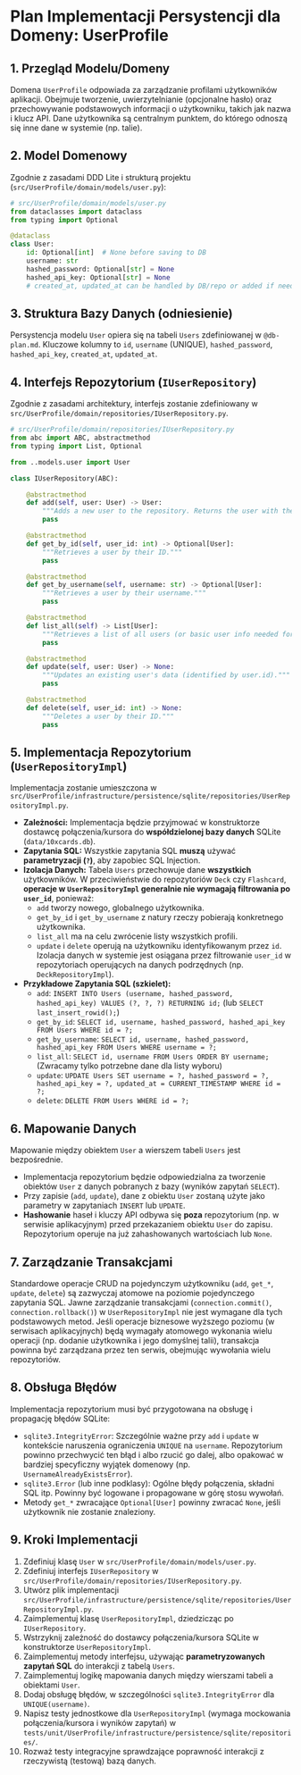 # Plan Implementacji Persystencji dla Domeny: UserProfile

## 1. Przegląd Modelu/Domeny

Domena `UserProfile` odpowiada za zarządzanie profilami użytkowników aplikacji. Obejmuje tworzenie, uwierzytelnianie (opcjonalne hasło) oraz przechowywanie podstawowych informacji o użytkowniku, takich jak nazwa i klucz API. Dane użytkownika są centralnym punktem, do którego odnoszą się inne dane w systemie (np. talie).

## 2. Model Domenowy

Zgodnie z zasadami DDD Lite i strukturą projektu (`src/UserProfile/domain/models/user.py`):

```python
# src/UserProfile/domain/models/user.py
from dataclasses import dataclass
from typing import Optional

@dataclass
class User:
    id: Optional[int]  # None before saving to DB
    username: str
    hashed_password: Optional[str] = None
    hashed_api_key: Optional[str] = None
    # created_at, updated_at can be handled by DB/repo or added if needed in domain logic
```

## 3. Struktura Bazy Danych (odniesienie)

Persystencja modelu `User` opiera się na tabeli `Users` zdefiniowanej w `@db-plan.md`. Kluczowe kolumny to `id`, `username` (UNIQUE), `hashed_password`, `hashed_api_key`, `created_at`, `updated_at`.

## 4. Interfejs Repozytorium (`IUserRepository`)

Zgodnie z zasadami architektury, interfejs zostanie zdefiniowany w `src/UserProfile/domain/repositories/IUserRepository.py`.

```python
# src/UserProfile/domain/repositories/IUserRepository.py
from abc import ABC, abstractmethod
from typing import List, Optional

from ..models.user import User

class IUserRepository(ABC):

    @abstractmethod
    def add(self, user: User) -> User:
        """Adds a new user to the repository. Returns the user with the assigned ID."""
        pass

    @abstractmethod
    def get_by_id(self, user_id: int) -> Optional[User]:
        """Retrieves a user by their ID."""
        pass

    @abstractmethod
    def get_by_username(self, username: str) -> Optional[User]:
        """Retrieves a user by their username."""
        pass

    @abstractmethod
    def list_all(self) -> List[User]:
        """Retrieves a list of all users (or basic user info needed for selection)."""
        pass

    @abstractmethod
    def update(self, user: User) -> None:
        """Updates an existing user's data (identified by user.id)."""
        pass

    @abstractmethod
    def delete(self, user_id: int) -> None:
        """Deletes a user by their ID."""
        pass

```

## 5. Implementacja Repozytorium (`UserRepositoryImpl`)

Implementacja zostanie umieszczona w `src/UserProfile/infrastructure/persistence/sqlite/repositories/UserRepositoryImpl.py`.

-   **Zależności:** Implementacja będzie przyjmować w konstruktorze dostawcę połączenia/kursora do **współdzielonej bazy danych** SQLite (`data/10xcards.db`).
-   **Zapytania SQL:** Wszystkie zapytania SQL **muszą** używać **parametryzacji (`?`)**, aby zapobiec SQL Injection.
-   **Izolacja Danych:** Tabela `Users` przechowuje dane **wszystkich** użytkowników. W przeciwieństwie do repozytoriów `Deck` czy `Flashcard`, **operacje w `UserRepositoryImpl` generalnie nie wymagają filtrowania po `user_id`**, ponieważ:
    -   `add` tworzy nowego, globalnego użytkownika.
    -   `get_by_id` i `get_by_username` z natury rzeczy pobierają konkretnego użytkownika.
    -   `list_all` ma na celu zwrócenie listy wszystkich profili.
    -   `update` i `delete` operują na użytkowniku identyfikowanym przez `id`.
    Izolacja danych w systemie jest osiągana przez filtrowanie `user_id` w repozytoriach operujących na danych podrzędnych (np. `DeckRepositoryImpl`).
-   **Przykładowe Zapytania SQL (szkielet):**
    -   `add`: `INSERT INTO Users (username, hashed_password, hashed_api_key) VALUES (?, ?, ?) RETURNING id;` (lub `SELECT last_insert_rowid();`)
    -   `get_by_id`: `SELECT id, username, hashed_password, hashed_api_key FROM Users WHERE id = ?;`
    -   `get_by_username`: `SELECT id, username, hashed_password, hashed_api_key FROM Users WHERE username = ?;`
    -   `list_all`: `SELECT id, username FROM Users ORDER BY username;` (Zwracamy tylko potrzebne dane dla listy wyboru)
    -   `update`: `UPDATE Users SET username = ?, hashed_password = ?, hashed_api_key = ?, updated_at = CURRENT_TIMESTAMP WHERE id = ?;`
    -   `delete`: `DELETE FROM Users WHERE id = ?;`

## 6. Mapowanie Danych

Mapowanie między obiektem `User` a wierszem tabeli `Users` jest bezpośrednie.
-   Implementacja repozytorium będzie odpowiedzialna za tworzenie obiektów `User` z danych pobranych z bazy (wyników zapytań `SELECT`).
-   Przy zapisie (`add`, `update`), dane z obiektu `User` zostaną użyte jako parametry w zapytaniach `INSERT` lub `UPDATE`.
-   **Hashowanie** haseł i kluczy API odbywa się **poza** repozytorium (np. w serwisie aplikacyjnym) przed przekazaniem obiektu `User` do zapisu. Repozytorium operuje na już zahashowanych wartościach lub `None`.

## 7. Zarządzanie Transakcjami

Standardowe operacje CRUD na pojedynczym użytkowniku (`add`, `get_*`, `update`, `delete`) są zazwyczaj atomowe na poziomie pojedynczego zapytania SQL. Jawne zarządzanie transakcjami (`connection.commit()`, `connection.rollback()`) w `UserRepositoryImpl` nie jest wymagane dla tych podstawowych metod. Jeśli operacje biznesowe wyższego poziomu (w serwisach aplikacyjnych) będą wymagały atomowego wykonania wielu operacji (np. dodanie użytkownika i jego domyślnej talii), transakcja powinna być zarządzana przez ten serwis, obejmując wywołania wielu repozytoriów.

## 8. Obsługa Błędów

Implementacja repozytorium musi być przygotowana na obsługę i propagację błędów SQLite:
-   `sqlite3.IntegrityError`: Szczególnie ważne przy `add` i `update` w kontekście naruszenia ograniczenia `UNIQUE` na `username`. Repozytorium powinno przechwycić ten błąd i albo rzucić go dalej, albo opakować w bardziej specyficzny wyjątek domenowy (np. `UsernameAlreadyExistsError`).
-   `sqlite3.Error` (lub inne podklasy): Ogólne błędy połączenia, składni SQL itp. Powinny być logowane i propagowane w górę stosu wywołań.
-   Metody `get_*` zwracające `Optional[User]` powinny zwracać `None`, jeśli użytkownik nie zostanie znaleziony.

## 9. Kroki Implementacji

1.  Zdefiniuj klasę `User` w `src/UserProfile/domain/models/user.py`.
2.  Zdefiniuj interfejs `IUserRepository` w `src/UserProfile/domain/repositories/IUserRepository.py`.
3.  Utwórz plik implementacji `src/UserProfile/infrastructure/persistence/sqlite/repositories/UserRepositoryImpl.py`.
4.  Zaimplementuj klasę `UserRepositoryImpl`, dziedzicząc po `IUserRepository`.
5.  Wstrzyknij zależność do dostawcy połączenia/kursora SQLite w konstruktorze `UserRepositoryImpl`.
6.  Zaimplementuj metody interfejsu, używając **parametryzowanych zapytań SQL** do interakcji z tabelą `Users`.
7.  Zaimplementuj logikę mapowania danych między wierszami tabeli a obiektami `User`.
8.  Dodaj obsługę błędów, w szczególności `sqlite3.IntegrityError` dla `UNIQUE(username)`.
9.  Napisz testy jednostkowe dla `UserRepositoryImpl` (wymaga mockowania połączenia/kursora i wyników zapytań) w `tests/unit/UserProfile/infrastructure/persistence/sqlite/repositories/`.
10. Rozważ testy integracyjne sprawdzające poprawność interakcji z rzeczywistą (testową) bazą danych.
